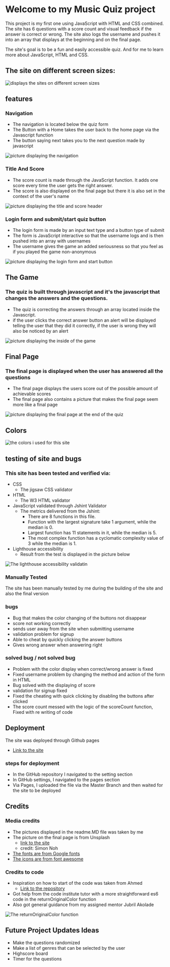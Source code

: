 # Welcome to my Music Quiz project

 This project is my first one using JavaScript with HTML and CSS combined. The site has 6 questions with a score count and visual feedback if the answer is correct or wrong. The site also logs the username and pushes it into an array that displays at the beginning and on the final page.

The site's goal is to be a fun and easily accessible quiz. And for me to learn more about JavaScript, HTML and CSS.

## The site on different screen sizes:
![displays the sites on different screen sizes](assets/image/responsive.png)

## features 

### Navigation
- The navigation is located below the quiz form
- The Button with a Home takes the user back to the home page via the Javascript function
- The button saying next takes you to the next question made by javascript

![picture displaying the navigation](assets/image/navigation.png)


### Title And Score 
- The score count is made through the JavaScript function. It adds one score every time the user gets the right answer.
- The score is also displayed on the final page but there it is also set in the context of the user's name

![picture displaying the title and score header](assets/image/headerAndScore.png)

### Login form and submit/start quiz button 
- The login form is made by an input text type and a button type of submit
- The form is JavaScript interactive so that the username logs and is then pushed into an array with usernames
- The username gives the game an added seriousness so that you feel as if you played the game non-anonymous

![picture displaying the login form and start button](assets/image/startPage.png)


## The Game 

### The quiz is built through javascript and it's the javascript that changes the answers and the questions.
- The quiz is correcting the answers through an array located inside the Javascript. 
- if the user clicks the correct answer button an alert will be displayed telling the user that they did it correctly, if the user is wrong they will also be noticed by an alert

![picture displaying the inside of the game](assets/image/insideQuiz.png)

## Final Page 

### The final page is displayed when the user has answered all the questions
- The final page displays the users score out of the possible amount of achievable scores 
- The final page also contains a picture that makes the final page seem more like a final page

![picture displaying the final page at the end of the quiz](assets/image/finalPage.png)

## Colors

![the colors i used for this site](assets/image/colors.png)

## testing of site and bugs

### This site has been tested and verified via:
- CSS
    - The jigsaw CSS validator 
- HTML
    - The W3 HTML validator
- JavaScript validated through Jshint Validator
    - The metrics delivered from the Jshint:
        - There are 8 functions in this file.
        - Function with the largest signature take 1 argument, while the median is 0.
        - Largest function has 11 statements in it, while the median is 5.
        - The most complex function has a cyclomatic complexity value of 3 while the median is 1.
- Lighthouse accessibility
    - Result from the test is displayed in the picture below

![The lighthouse accessibility validatin](assets/image/lighthouse.png)

### Manually Tested
The site has been manually tested by me during the building of the site and also the final version

### bugs 
- Bug that makes the color changing of the buttons not disappear 
- score not working correctly
- sends user away from the site when submitting username
- validation problem for signup
- Able to cheat by quickly clicking the answer buttons
- Gives wrong answer when answering right

### solved bug / not solved bug
- Problem with the color display when correct/wrong answer is fixed
- Fixed username problem by changing the method and action of the form in HTML
- Bug solved with the displaying of score
- validation for signup fixed
- Fixed the cheating with quick clicking by disabling the buttons after clicked 
- The score count messed with the logic of the scoreCount function, Fixed with re writing of code

## Deployment 
The site was deployed through Github pages 
- [Link to the site ](https://albinhall.github.io/MusicQuiz/)

### steps for deployment
- In the GitHub repository I navigated to the setting section
- In GitHub settings, I navigated to the pages section
- Via Pages, I uploaded the file via the Master Branch and then waited for the site to be deployed

## Credits

### Media credits
- The pictures displayed in the readme.MD file was taken by me
- The picture on the final page is from Unsplash
    - [link to the site](https://unsplash.com/@simon_noh?utm_source=unsplash&utm_medium=referral&utm_content=creditCopyText)
    - credit: Simon Noh
- [The fonts are from Google fonts](https://fonts.google.com/)
- [The icons are from font awesome](https://fontawesome.com/)

### Credits to code
- Inspiration on how to start of the code was taken from Ahmed
    - [Link to the repository](https://github.com/Ahmad528/quizApp/tree/main/quizwuiz)
- Got help from the code institute tutor with a more straightforward es6 code in the returnOriginalColor function
- Also got general guidance from my assigned mentor Jubril Akolade

![The returnOriginalColor function](assets/image/tutorHelp.png)

## Future Project Updates Ideas
- Make the questions randomized 
- Make a list of genres that can be selected by the user
- Highscore board
- Timer for the questions